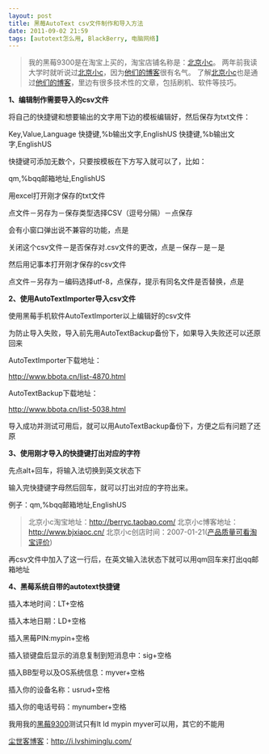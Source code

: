 ```yaml
---
layout: post
title: 黑莓AutoText csv文件制作和导入方法
date: 2011-09-02 21:59
tags: [autotext怎么用, BlackBerry, 电脑网络]
---
```

<blockquote>我的黑莓9300是在淘宝上买的，淘宝店铺名称是：<a href="http://s.click.taobao.com/t_8?e=7HZ5x%2BOzcdM6%2B123jH3djNpi5A%3D%3D&amp;p=mm_14830273_0_0" target="_blank">北京小c</a>。
两年前我读大学时就听说过<a href="http://s.click.taobao.com/t_8?e=7HZ5x%2BOzcdM6%2B123jH3djNpi5A%3D%3D&amp;p=mm_14830273_0_0" target="_blank">北京小c</a>，因为<a href="http://www.bjxiaoc.cn/" target="_blank">他们的博客</a>很有名气。
了解<a href="http://s.click.taobao.com/t_8?e=7HZ5x%2BOzcdM6%2B123jH3djNpi5A%3D%3D&amp;p=mm_14830273_0_0" target="_blank">北京小c</a>也是通过<a href="http://www.bjxiaoc.cn/" target="_blank">他们的博客</a>，里边有很多技术性的文章，包括刷机、软件等技巧。</blockquote>

<strong>1、编辑制作需要导入的csv文件</strong>

将自己的快捷键和想要输出的文字用下边的模板编辑好，然后保存为txt文件：

Key,Value,Language
快捷键,%b输出文字,EnglishUS
快捷键,%b输出文字,EnglishUS

快捷键可添加无数个，只要按模板在下方写入就可以了，比如：

qm,%bqq邮箱地址,EnglishUS

用excel打开刚才保存的txt文件

点文件－另存为－保存类型选择CSV（逗号分隔）－点保存

会有小窗口弹出说不兼容的功能，点是

关闭这个csv文件－是否保存对.csv文件的更改，点是－保存－是－是

然后用记事本打开刚才保存的csv文件

点文件－另存为－编码选择utf-8，点保存，提示有同名文件是否替换，点是

<strong>2、使用AutoTextImporter导入csv文件</strong>

使用黑莓手机软件AutoTextImporter以上编辑好的csv文件

为防止导入失败，导入前先用AutoTextBackup备份下，如果导入失败还可以还原回来

AutoTextImporter下载地址：

<a href="http://www.bbota.cn/list-4870.html" target="_blank">http://www.bbota.cn/list-4870.html</a>

AutoTextBackup下载地址：

<a href="http://www.bbota.cn/list-5038.html" target="_blank">http://www.bbota.cn/list-5038.html</a>

导入成功并测试可用后，就可以用AutoTextBackup备份下，方便之后有问题了还原

<strong>3、使用刚才导入的快捷键打出对应的字符</strong>

先点alt+回车，将输入法切换到英文状态下

输入完快捷键字母然后回车，就可以打出对应的字符出来。

例子：qm,%bqq邮箱地址,EnglishUS
<blockquote>北京小c淘宝地址：<a href="http://s.click.taobao.com/t_8?e=7HZ5x%2BOzcdM6%2B123jH3djNpi5A%3D%3D&amp;p=mm_14830273_0_0" target="_blank">http://berryc.taobao.com/</a>
北京小c博客地址：<a href="http://www.bjxiaoc.cn/" target="_blank">http://www.bjxiaoc.cn/</a>
北京小c创店时间：2007-01-21(<a href="http://rate.taobao.com/user-rate-607a8ba2c534d08fc86a189e0cde1635.htm" target="_blank">产品质量可看淘宝评价</a>)</blockquote>


再csv文件中加入了这一行后，在英文输入法状态下就可以用qm回车来打出qq邮箱地址

<strong>4、黑莓系统自带的autotext快捷键</strong>

插入本地时间：LT+空格

插入本地日期：LD+空格

插入黑莓PIN:mypin+空格

插入锁键盘后显示的消息复制到短消息中：sig+空格

插入BB型号以及OS系统信息：myver+空格

插入你的设备名称：usrud+空格

插入你的电话号码：mynumber+空格

我用我的<a href="http://i.lvshiminglu.com/tag/%e9%bb%91%e8%8e%939300" target="_blank">黑莓9300</a>测试只有lt ld mypin myver可以用，其它的不能用

<a href="http://i.lvshiminglu.com/">尘世客博客</a>：<a href="http://i.lvshiminglu.com/">http://i.lvshiminglu.com/</a>

